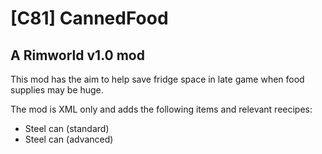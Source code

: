 # [C81] CannedFood
## A Rimworld v1.0 mod

This mod has the aim to help save fridge space in late game when food supplies may be huge.

The mod is XML only and adds the following items and relevant reecipes:

- Steel can (standard)
- Steel can (advanced)
